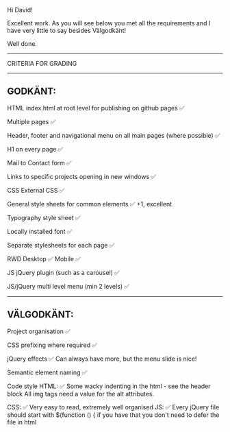 Hi David!

Excellent work. As you will see below you met all the requirements and I have very little to say besides Välgodkänt!

Well done.

*************************************

CRITERIA FOR GRADING

*************************************

GODKÄNT:
-------------------------------------

HTML
  index.html at root level for publishing on github pages ✅

  Multiple pages ✅

  Header, footer and navigational menu on all main pages (where possible) ✅

  H1 on every page ✅

  Mail to Contact form ✅

  Links to specific projects opening in new windows ✅

CSS
  External CSS ✅

  General style sheets for common elements ✅
  +1, excellent

  Typography style sheet ✅

  Locally installed font ✅
  
  Separate stylesheets for each page ✅

  RWD
    Desktop ✅
    Mobile ✅

JS
  jQuery plugin (such as a carousel) ✅ 

  JS/jQuery multi level menu (min 2 levels) ✅

-------------------------------------

VÄLGODKÄNT:
-------------------------------------

  Project organisation ✅

  CSS prefixing where required ✅

  jQuery effects ✅
    Can always have more, but the menu slide is nice!

  Semantic element naming ✅

  Code style
  HTML: ✅
    Some wacky indenting in the html - see the header block
    All img tags need a value for the alt attributes.

  CSS: ✅
    Very easy to read, extremely well organised
  JS: ✅
    Every jQuery file should start with 
      $(function () { 
    if you have that you don't need to defer the file in html